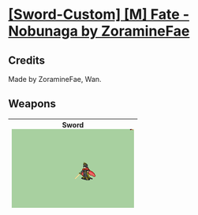 # [\[Sword-Custom\] \[M\] Fate - Nobunaga by ZoramineFae](./)
## Credits

Made by ZoramineFae, Wan.

## Weapons

| <b>Sword</b><br/><img alt="Sword animation" src="./1.%20Sword/Sword.gif"/> |
| :---: |
